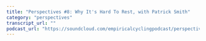```yaml
---
title: "Perspectives #8: Why It's Hard To Rest, with Patrick Smith"
category: "perspectives"
transcript_url: ""
podcast_url: "https://soundcloud.com/empiricalcyclingpodcast/perspectives-8-why-its-hard-to-rest-with-patrick-rest"
---
```

